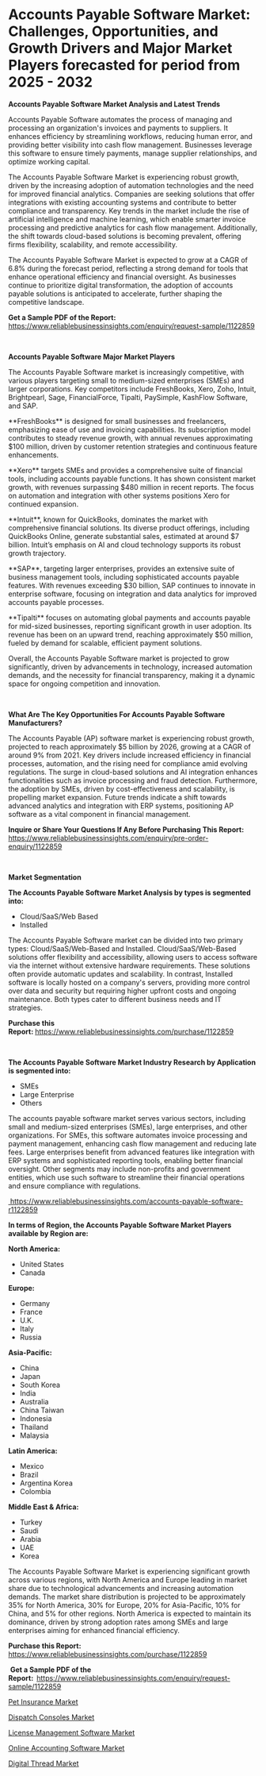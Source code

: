 <p><h1>Accounts Payable Software Market: Challenges, Opportunities, and Growth Drivers and Major Market Players forecasted for period from 2025 - 2032</h1></p><p><strong>Accounts Payable Software Market Analysis and Latest Trends</strong></p>
<p><p>Accounts Payable Software automates the process of managing and processing an organization's invoices and payments to suppliers. It enhances efficiency by streamlining workflows, reducing human error, and providing better visibility into cash flow management. Businesses leverage this software to ensure timely payments, manage supplier relationships, and optimize working capital.</p><p>The Accounts Payable Software Market is experiencing robust growth, driven by the increasing adoption of automation technologies and the need for improved financial analytics. Companies are seeking solutions that offer integrations with existing accounting systems and contribute to better compliance and transparency. Key trends in the market include the rise of artificial intelligence and machine learning, which enable smarter invoice processing and predictive analytics for cash flow management. Additionally, the shift towards cloud-based solutions is becoming prevalent, offering firms flexibility, scalability, and remote accessibility.</p><p>The Accounts Payable Software Market is expected to grow at a CAGR of 6.8% during the forecast period, reflecting a strong demand for tools that enhance operational efficiency and financial oversight. As businesses continue to prioritize digital transformation, the adoption of accounts payable solutions is anticipated to accelerate, further shaping the competitive landscape.</p></p>
<p><strong>Get a Sample PDF of the Report:&nbsp;</strong> <a href="https://www.reliablebusinessinsights.com/enquiry/request-sample/1122859?utm_campaign=117&utm_medium=2&utm_source=Github&utm_content=ia&utm_term=09032025&utm_id=accounts-payable-software">https://www.reliablebusinessinsights.com/enquiry/request-sample/1122859</a></p>
<p>&nbsp;</p>
<p><strong>Accounts Payable Software Major Market Players</strong></p>
<p><p>The Accounts Payable Software market is increasingly competitive, with various players targeting small to medium-sized enterprises (SMEs) and larger corporations. Key competitors include FreshBooks, Xero, Zoho, Intuit, Brightpearl, Sage, FinancialForce, Tipalti, PaySimple, KashFlow Software, and SAP.</p><p>**FreshBooks** is designed for small businesses and freelancers, emphasizing ease of use and invoicing capabilities. Its subscription model contributes to steady revenue growth, with annual revenues approximating $100 million, driven by customer retention strategies and continuous feature enhancements.</p><p>**Xero** targets SMEs and provides a comprehensive suite of financial tools, including accounts payable functions. It has shown consistent market growth, with revenues surpassing $480 million in recent reports. The focus on automation and integration with other systems positions Xero for continued expansion.</p><p>**Intuit**, known for QuickBooks, dominates the market with comprehensive financial solutions. Its diverse product offerings, including QuickBooks Online, generate substantial sales, estimated at around $7 billion. Intuit’s emphasis on AI and cloud technology supports its robust growth trajectory.</p><p>**SAP**, targeting larger enterprises, provides an extensive suite of business management tools, including sophisticated accounts payable features. With revenues exceeding $30 billion, SAP continues to innovate in enterprise software, focusing on integration and data analytics for improved accounts payable processes.</p><p>**Tipalti** focuses on automating global payments and accounts payable for mid-sized businesses, reporting significant growth in user adoption. Its revenue has been on an upward trend, reaching approximately $50 million, fueled by demand for scalable, efficient payment solutions.</p><p>Overall, the Accounts Payable Software market is projected to grow significantly, driven by advancements in technology, increased automation demands, and the necessity for financial transparency, making it a dynamic space for ongoing competition and innovation.</p></p>
<p>&nbsp;</p>
<p><strong>What Are The Key Opportunities For Accounts Payable Software Manufacturers?</strong></p>
<p><p>The Accounts Payable (AP) software market is experiencing robust growth, projected to reach approximately $5 billion by 2026, growing at a CAGR of around 9% from 2021. Key drivers include increased efficiency in financial processes, automation, and the rising need for compliance amid evolving regulations. The surge in cloud-based solutions and AI integration enhances functionalities such as invoice processing and fraud detection. Furthermore, the adoption by SMEs, driven by cost-effectiveness and scalability, is propelling market expansion. Future trends indicate a shift towards advanced analytics and integration with ERP systems, positioning AP software as a vital component in financial management.</p></p>
<p><strong>Inquire or Share Your Questions If Any Before Purchasing This Report:</strong> <a href="https://www.reliablebusinessinsights.com/enquiry/pre-order-enquiry/1122859?utm_campaign=117&utm_medium=2&utm_source=Github&utm_content=ia&utm_term=09032025&utm_id=accounts-payable-software">https://www.reliablebusinessinsights.com/enquiry/pre-order-enquiry/1122859</a></p>
<p>&nbsp;</p>
<p><strong>Market Segmentation</strong></p>
<p><strong>The Accounts Payable Software Market Analysis by types is segmented into:</strong></p>
<p><ul><li>Cloud/SaaS/Web Based</li><li>Installed</li></ul></p>
<p><p>The Accounts Payable Software market can be divided into two primary types: Cloud/SaaS/Web-Based and Installed. Cloud/SaaS/Web-Based solutions offer flexibility and accessibility, allowing users to access software via the internet without extensive hardware requirements. These solutions often provide automatic updates and scalability. In contrast, Installed software is locally hosted on a company's servers, providing more control over data and security but requiring higher upfront costs and ongoing maintenance. Both types cater to different business needs and IT strategies.</p></p>
<p><strong>Purchase this Report:&nbsp;</strong><a href="https://www.reliablebusinessinsights.com/purchase/1122859?utm_campaign=117&utm_medium=2&utm_source=Github&utm_content=ia&utm_term=09032025&utm_id=accounts-payable-software">https://www.reliablebusinessinsights.com/purchase/1122859</a></p>
<p>&nbsp;</p>
<p><strong>The Accounts Payable Software Market Industry Research by Application is segmented into:</strong></p>
<p><ul><li>SMEs</li><li>Large Enterprise</li><li>Others</li></ul></p>
<p><p>The accounts payable software market serves various sectors, including small and medium-sized enterprises (SMEs), large enterprises, and other organizations. For SMEs, this software automates invoice processing and payment management, enhancing cash flow management and reducing late fees. Large enterprises benefit from advanced features like integration with ERP systems and sophisticated reporting tools, enabling better financial oversight. Other segments may include non-profits and government entities, which use such software to streamline their financial operations and ensure compliance with regulations.</p></p>
<p><a href="https://www.reliablebusinessinsights.com/accounts-payable-software-r1122859?utm_campaign=117&utm_medium=2&utm_source=Github&utm_content=ia&utm_term=09032025&utm_id=accounts-payable-software">&nbsp;https://www.reliablebusinessinsights.com/accounts-payable-software-r1122859</a></p>
<p><strong>In terms of Region, the Accounts Payable Software Market Players available by Region are:</strong></p>
<p>
    <p> <strong> North America: </strong>
        <ul>
            <li>United States</li>
            <li>Canada</li>
        </ul>
        </p> 
    <p> <strong> Europe: </strong>
        <ul>
            <li>Germany</li>
            <li>France</li>
            <li>U.K.</li>
            <li>Italy</li>
            <li>Russia</li>
        </ul>
        </p> 
    <p> <strong> Asia-Pacific: </strong>
        <ul>
            <li>China</li>
            <li>Japan</li>
            <li>South Korea</li>
            <li>India</li>
            <li>Australia</li>
            <li>China Taiwan</li>
            <li>Indonesia</li>
            <li>Thailand</li>
            <li>Malaysia</li>
        </ul>
        </p> 
    <p> <strong> Latin America: </strong>
        <ul>
            <li>Mexico</li>
            <li>Brazil</li>
            <li>Argentina Korea</li>
            <li>Colombia</li>
        </ul>
        </p> 
    <p> <strong> Middle East & Africa: </strong>
        <ul>
            <li>Turkey</li>
            <li>Saudi</li>
            <li>Arabia</li>
            <li>UAE</li>
            <li>Korea</li>
        </ul>
    </p>
    </p>
<p><p>The Accounts Payable Software Market is experiencing significant growth across various regions, with North America and Europe leading in market share due to technological advancements and increasing automation demands. The market share distribution is projected to be approximately 35% for North America, 30% for Europe, 20% for Asia-Pacific, 10% for China, and 5% for other regions. North America is expected to maintain its dominance, driven by strong adoption rates among SMEs and large enterprises aiming for enhanced financial efficiency.</p></p>
<p><strong>Purchase this Report: </strong><a href="https://www.reliablebusinessinsights.com/purchase/1122859?utm_campaign=117&utm_medium=2&utm_source=Github&utm_content=ia&utm_term=09032025&utm_id=accounts-payable-software">https://www.reliablebusinessinsights.com/purchase/1122859</a></p>
<p>&nbsp;<strong>Get a Sample PDF of the Report:&nbsp;&nbsp;</strong><a href="https://www.reliablebusinessinsights.com/enquiry/request-sample/1122859?utm_campaign=117&utm_medium=2&utm_source=Github&utm_content=ia&utm_term=09032025&utm_id=accounts-payable-software">https://www.reliablebusinessinsights.com/enquiry/request-sample/1122859</a></p>
<p><strong></strong></p>
<p><p><a href="https://github.com/khifzaba/Market-Research-Report-List-1/blob/main/pet-insurance-market.md?utm_campaign=117&utm_medium=2&utm_source=Github&utm_content=ia&utm_term=09032025&utm_id=accounts-payable-software">Pet Insurance Market</a></p><p><a href="https://github.com/nkomdaumis16/Market-Research-Report-List-1/blob/main/dispatch-consoles-market.md?utm_campaign=117&utm_medium=2&utm_source=Github&utm_content=ia&utm_term=09032025&utm_id=accounts-payable-software">Dispatch Consoles Market</a></p><p><a href="https://github.com/amramcocosxa/Market-Research-Report-List-1/blob/main/license-management-software-market.md?utm_campaign=117&utm_medium=2&utm_source=Github&utm_content=ia&utm_term=09032025&utm_id=accounts-payable-software">License Management Software Market</a></p><p><a href="https://github.com/ioniafidian4/Market-Research-Report-List-1/blob/main/online-accounting-software-market.md?utm_campaign=117&utm_medium=2&utm_source=Github&utm_content=ia&utm_term=09032025&utm_id=accounts-payable-software">Online Accounting Software Market</a></p><p><a href="https://github.com/welfmimon/Market-Research-Report-List-1/blob/main/digital-thread-market.md?utm_campaign=117&utm_medium=2&utm_source=Github&utm_content=ia&utm_term=09032025&utm_id=accounts-payable-software">Digital Thread Market</a></p></p>